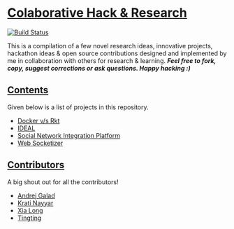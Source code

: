 # [Colaborative Hack & Research](https://github.com/shivam-maharshi/clb-hcknr)
[![Build Status](https://travis-ci.org/shivam-maharshi/algorithms.svg?branch=master)](https://travis-ci.org/shivam-maharshi/algorithms)

This is a compilation of a few novel research ideas, innovative projects, hackathon ideas & open source contributions designed and implemented by me in collaboration with others for research & learning. _**Feel free to fork, copy, suggest corrections or ask questions. Happy hacking :)**_

## [Contents](https://github.com/shivam-maharshi/clb-hcknr)
Given below is a list of projects in this repository.

* [Docker v/s Rkt](https://github.com/shivam-maharshi/clb-hcknr/tree/master/docker-rkt)
* [IDEAL](https://github.com/shivam-maharshi/clb-hcknr/tree/master/ideal) 
* [Social Network Integration Platform](https://github.com/shivam-maharshi/hckn-resrch/tree/master/mw-docker)
* [Web Socketizer](https://github.com/shivam-maharshi/clb-hcknr/tree/master/web-socketizer)

## [Contributors](https://github.com/shivam-maharshi/clb-hcknr)
A big shout out for all the contributors!

* [Andrej Galad](https://github.com/dedocibula)
* [Krati Nayyar](https://github.com/kratinayyar)
* [Xia Long](https://github.com/xialongtc10)
* [Tingting](https://github.com/tingtingjh)
